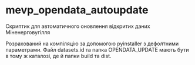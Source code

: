 # mevp_opendata_autoupdate
Скриптик для автоматичного оновлення відкритих даних Міненерговугілля

Розрахований на компіляцію за допомогою pyinstaller з дефолтними параметрами. Файл datasets.id та папка OPENDATA_UPDATE мають бути в тому ж каталозі, де й папки build та dist.
